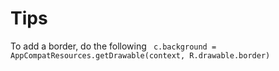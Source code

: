 # Tips
To add a border, do the following ` c.background = AppCompatResources.getDrawable(context, R.drawable.border)`